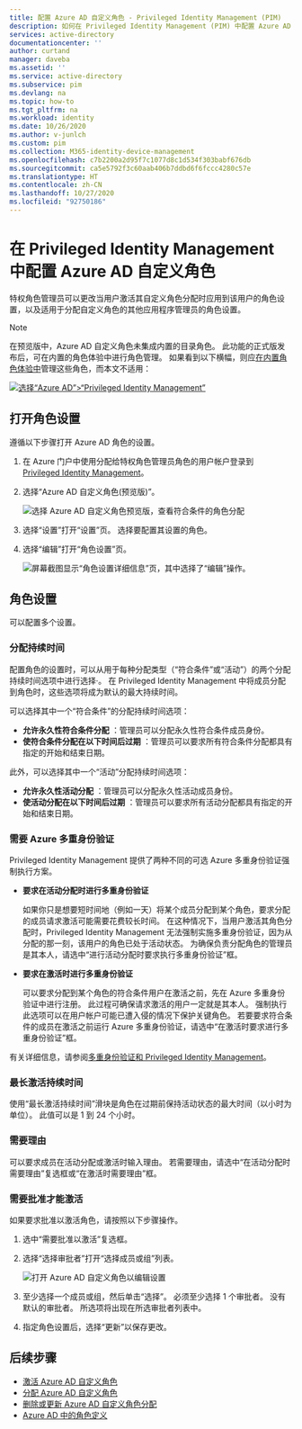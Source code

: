 ```yaml
---
title: 配置 Azure AD 自定义角色 - Privileged Identity Management (PIM)
description: 如何在 Privileged Identity Management (PIM) 中配置 Azure AD 自定义角色
services: active-directory
documentationcenter: ''
author: curtand
manager: daveba
ms.assetid: ''
ms.service: active-directory
ms.subservice: pim
ms.devlang: na
ms.topic: how-to
ms.tgt_pltfrm: na
ms.workload: identity
ms.date: 10/26/2020
ms.author: v-junlch
ms.custom: pim
ms.collection: M365-identity-device-management
ms.openlocfilehash: c7b2200a2d95f7c1077d8c1d534f303babf676db
ms.sourcegitcommit: ca5e5792f3c60aab406b7ddbd6f6fccc4280c57e
ms.translationtype: HT
ms.contentlocale: zh-CN
ms.lasthandoff: 10/27/2020
ms.locfileid: "92750186"
---
```

# <a name="configure-azure-ad-custom-roles-in-privileged-identity-management"></a>在 Privileged Identity Management 中配置 Azure AD 自定义角色

特权角色管理员可以更改当用户激活其自定义角色分配时应用到该用户的角色设置，以及适用于分配自定义角色的其他应用程序管理员的角色设置。

> [!NOTE]
> 在预览版中，Azure AD 自定义角色未集成内置的目录角色。 此功能的正式版发布后，可在内置的角色体验中进行角色管理。 如果看到以下横幅，则应[在内置角色体验中](pim-how-to-activate-role.md)管理这些角色，而本文不适用：
>
> [![选择“Azure AD”>“Privileged Identity Management”](./media/pim-how-to-add-role-to-user/pim-new-version.png)](./media/pim-how-to-add-role-to-user/pim-new-version.png#lightbox)

## <a name="open-role-settings"></a>打开角色设置

遵循以下步骤打开 Azure AD 角色的设置。

1. 在 Azure 门户中使用分配给特权角色管理员角色的用户帐户登录到 [Privileged Identity Management](https://portal.azure.cn/?Microsoft_AAD_IAM_enableCustomRoleManagement=true&Microsoft_AAD_IAM_enableCustomRoleAssignment=true&feature.rbacv2roles=true&feature.rbacv2=true&Microsoft_AAD_RegisteredApps=demo#blade/Microsoft_Azure_PIMCommon/CommonMenuBlade/quickStart)。
1. 选择“Azure AD 自定义角色(预览版)”。

    ![选择 Azure AD 自定义角色预览版，查看符合条件的角色分配](./media/azure-ad-custom-roles-configure/settings-list.png)

1. 选择“设置”打开“设置”页。 选择要配置其设置的角色。
1. 选择“编辑”打开“角色设置”页。

    ![屏幕截图显示“角色设置详细信息”页，其中选择了“编辑”操作。](./media/azure-ad-custom-roles-configure/edit-settings.png)

## <a name="role-settings"></a>角色设置

可以配置多个设置。

### <a name="assignment-duration"></a>分配持续时间

配置角色的设置时，可以从用于每种分配类型（“符合条件”或“活动”）的两个分配持续时间选项中进行选择·。 在 Privileged Identity Management 中将成员分配到角色时，这些选项将成为默认的最大持续时间。

可以选择其中一个“符合条件”的分配持续时间选项：

- **允许永久性符合条件分配** ：管理员可以分配永久性符合条件成员身份。
- **使符合条件分配在以下时间后过期** ：管理员可以要求所有符合条件分配都具有指定的开始和结束日期。

此外，可以选择其中一个“活动”分配持续时间选项：

- **允许永久性活动分配** ：管理员可以分配永久性活动成员身份。
- **使活动分配在以下时间后过期** ：管理员可以要求所有活动分配都具有指定的开始和结束日期。

### <a name="require-azure-multi-factor-authentication"></a>需要 Azure 多重身份验证

Privileged Identity Management 提供了两种不同的可选 Azure 多重身份验证强制执行方案。

- **要求在活动分配时进行多重身份验证**

  如果你只是想要短时间地（例如一天）将某个成员分配到某个角色，要求分配的成员请求激活可能需要花费较长时间。 在这种情况下，当用户激活其角色分配时，Privileged Identity Management 无法强制实施多重身份验证，因为从分配的那一刻，该用户的角色已处于活动状态。 为确保负责分配角色的管理员是其本人，请选中“进行活动分配时要求执行多重身份验证”框。

- **要求在激活时进行多重身份验证**

  可以要求分配到某个角色的符合条件用户在激活之前，先在 Azure 多重身份验证中进行注册。 此过程可确保请求激活的用户一定就是其本人。 强制执行此选项可以在用户帐户可能已遭入侵的情况下保护关键角色。 若要要求符合条件的成员在激活之前运行 Azure 多重身份验证，请选中“在激活时要求进行多重身份验证”框。

有关详细信息，请参阅[多重身份验证和 Privileged Identity Management](pim-how-to-require-mfa.md)。

### <a name="activation-maximum-duration"></a>最长激活持续时间

使用“最长激活持续时间”滑块是角色在过期前保持活动状态的最大时间（以小时为单位）。 此值可以是 1 到 24 个小时。

### <a name="require-justification"></a>需要理由

可以要求成员在活动分配或激活时输入理由。 若需要理由，请选中“在活动分配时需要理由”复选框或“在激活时需要理由”框。

### <a name="require-approval-to-activate"></a>需要批准才能激活

如果要求批准以激活角色，请按照以下步骤操作。

1. 选中“需要批准以激活”复选框。
1. 选择“选择审批者”打开“选择成员或组”列表。

    ![打开 Azure AD 自定义角色以编辑设置](./media/azure-ad-custom-roles-configure/select-approvers.png)

1. 至少选择一个成员或组，然后单击“选择”。 必须至少选择 1 个审批者。 没有默认的审批者。 所选项将出现在所选审批者列表中。
1. 指定角色设置后，选择“更新”以保存更改。

## <a name="next-steps"></a>后续步骤

- [激活 Azure AD 自定义角色](azure-ad-custom-roles-activate.md)
- [分配 Azure AD 自定义角色](azure-ad-custom-roles-assign.md)
- [删除或更新 Azure AD 自定义角色分配](azure-ad-custom-roles-update-remove.md)
- [Azure AD 中的角色定义](../users-groups-roles/directory-assign-admin-roles.md)

